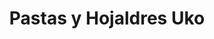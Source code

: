 ---
title: "Pastas y Hojaldres Uko"
url: /cervera-de-pisuerga/pastas-y-hojaldres-uko/
shop: Konditorei
---